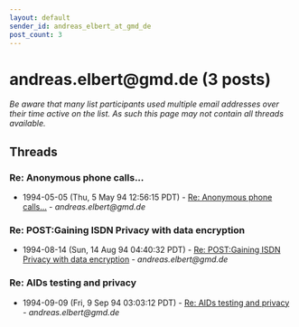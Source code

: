 ```yaml
---
layout: default
sender_id: andreas_elbert_at_gmd_de
post_count: 3
---
```


# andreas.elbert<span>@</span>gmd.de (3 posts)

_Be aware that many list participants used multiple email addresses over their time active on the list. As such this page may not contain all threads available._

## Threads

### Re: Anonymous phone calls...
+ 1994-05-05 (Thu, 5 May 94 12:56:15 PDT) - [Re: Anonymous phone calls...](/archive/1994/05/1d35e6dfbbe5b438eb75da8584dd48af08b6a40880083e2e3d62f62fd6adc68b) - _andreas.elbert@gmd.de_

### Re: POST:Gaining ISDN Privacy with data encryption
+ 1994-08-14 (Sun, 14 Aug 94 04:40:32 PDT) - [Re: POST:Gaining ISDN Privacy with data encryption](/archive/1994/08/d7472985e22f6451d0036d9f6e880d6453d9b4c15aef5de4879f556e330a91d3) - _andreas.elbert@gmd.de_

### Re: AIDs testing and privacy
+ 1994-09-09 (Fri, 9 Sep 94 03:03:12 PDT) - [Re: AIDs testing and privacy](/archive/1994/09/fb9fcecff3c497389a8c457e6098a9f86514c28222de90fba22aa14620b615df) - _andreas.elbert@gmd.de_

